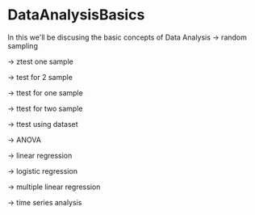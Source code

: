 # DataAnalysisBasics
 In this we'll be discusing the basic concepts of Data Analysis
   -> random sampling
   
   -> ztest one sample
   
   -> test for 2 sample
   
   -> ttest for one sample
   
   -> ttest for two sample
   
   -> ttest using dataset
   
   -> ANOVA
   
   -> linear regression
   
   -> logistic regression
   
   -> multiple linear regression
   
   -> time series analysis
   
